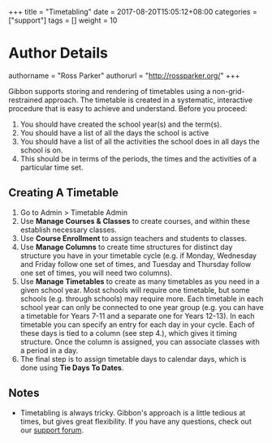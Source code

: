 +++
title = "Timetabling"
date = 2017-08-20T15:05:12+08:00
categories = ["support"]
tags = []
weight = 10
# Author Details
authorname = "Ross Parker"
authorurl = "http://rossparker.org/"
+++

Gibbon supports storing and rendering of timetables using a non-grid-restrained approach. The timetable is created in a systematic, interactive procedure that is easy to achieve and understand. Before you proceed:

1.  You should have created the school year(s) and the term(s).
2.  You should have a list of all the days the school is active
3.  You should have a list of all the activities the school does in all days the school is on.
4.  This should be in terms of the periods, the times and the activities of a particular time set.

## Creating A Timetable

1.  Go to Admin > Timetable Admin
2.  Use **Manage Courses & Classes** to create courses, and within these establish necessary classes.
3.  Use **Course Enrollment** to assign teachers and students to classes.
4.  Use **Manage Columns** to create time structures for distinct day structure you have in your timetable cycle (e.g. if Monday, Wednesday and Friday follow one set of times, and Tuesday and Thursday follow one set of times, you will need two columns).
5.  Use **Manage Timetables** to create as many timetables as you need in a given school year. Most schools will require one timetable, but some schools (e.g. through schools) may require more. Each timetable in each school year can only be connected to one year group (e.g. you can have a timetable for Years 7-11 and a separate one for Years 12-13). In each timetable you can specify an entry for each day in your cycle. Each of these days is tied to a column (see step 4.), which gives it timing structure. Once the column is assigned, you can associate classes with a period in a day.
6.  The final step is to assign timetable days to calendar days, which is done using **Tie Days To Dates**.

## Notes

*   Timetabling is always tricky. Gibbon's approach is a little tedious at times, but gives great flexibility. If you have any questions, check out our [support forum](https://ask.gibbonedu.org).
